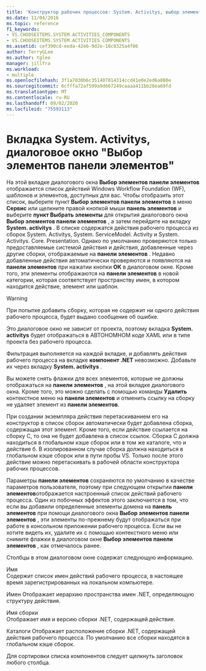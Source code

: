 ```yaml
---
title: 'Конструктор рабочих процессов: System. Activitys, выбор элементов панели элементов'
ms.date: 11/04/2016
ms.topic: reference
f1_keywords:
- VS.CHOOSEITEMS.SYSTEM.ACTIVITIES_COMPONENTS
- VS.CHOOSEITEMS.SYSTEM.ACTIVITIES COMPONENTS
ms.assetid: cef390cd-eeda-42e6-9d2e-18c8325a4f06
author: TerryGLee
ms.author: tglee
manager: jillfra
ms.workload:
- multiple
ms.openlocfilehash: 3f1a7030b6c351407814314ccd41e0e2ed6a880e
ms.sourcegitcommit: 6cfffa72af599a9d667249caaaa411bb28ea69fd
ms.translationtype: MT
ms.contentlocale: ru-RU
ms.lasthandoff: 09/02/2020
ms.locfileid: "75593113"
---
```

# <a name="systemactivities-tab-choose-toolbox-items-dialog-box"></a>Вкладка System. Activitys, диалоговое окно "Выбор элементов панели элементов"

На этой вкладке диалогового окна **Выбор элементов панели элементов** отображается список действий Windows Workflow Foundation (WF), шаблонов и элементов, доступных для вас. Чтобы отобразить этот список, выберите пункт **Выбор элементов панели элементов** в меню **Сервис** или щелкните правой кнопкой мыши **панель элементов** и выберите **пункт Выбрать элементы** для открытия диалогового окна **Выбор элементов панели элементов** , а затем перейдите на вкладку **System. activitys** . В списке содержатся действия рабочего процесса из сборок System. Activitys, System. ServiceModel. Activity и System. Activitys. Core. Presentation. Однако по умолчанию проверяются только предоставляемые системой действия и действия, добавленные через другие сборки, отображаемые на **панели элементов** . Недавно добавленные действия автоматически проверяются и появляются на **панели элементов** при нажатии кнопки **ОК** в диалоговом окне. Кроме того, эти элементы отображаются на **панели элементов** в новой категории, которая соответствует пространству имен, в котором находится действие, элемент или шаблон.

> [!WARNING]
> При попытке добавить сборку, которая не содержит ни одного действия рабочего процесса, будет выдано сообщение об ошибке.

Это диалоговое окно не зависит от проекта, поэтому вкладка **System. activitys** будет отображаться в АВТОНОМНОМ коде XAML или в типе проекта без рабочего процесса.

Фильтрация выполняется на каждой вкладке, и добавлять действия рабочего процесса на вкладке **компонент .NET** невозможно. Добавьте их через вкладку **System. activitys** .

Вы можете снять флажки для всех элементов, которые не должны отображаться на **панели элементов** , на этой вкладке диалогового окна. Кроме того, это можно сделать с помощью команды **Удалить** контекстное меню на **панели элементов** и отменить ссылку на сборку не удаляет элемент из **панели элементов**.

При создании экземпляра действия перетаскиванием его на конструктор в список сборок автоматически будет добавлена сборка, содержащая этот элемент. Кроме того, если действие ссылается на сборку C, то она не будет добавлена в список ссылок. Сборка C должна находиться в глобальном кэше сборок или в том же каталоге, что и действие б. В изолированном случае сборка должна находиться в глобальном кэше сборок или в пути пробы VS. Только после этого действие можно перетаскивать в рабочей области конструктора рабочих процессов.

Параметры **панели элементов** сохраняются по умолчанию в качестве параметров пользователя, поэтому при следующем открытии **панели элементов**отображается настроенный список действий рабочего процесса. Один из побочных эффектов этого заключается в том, что если вы добавили определенные элементы домена на **панель элементов** при помощи диалогового окна **Выбор элементов панели элементов** , эти элементы по-прежнему будут отображаться при работе в консольном приложении рабочего процесса. Если вы не хотите видеть их, удалите их с помощью контекстного меню или снимите флажки в диалоговом окне **Выбор элементов панели элементов** , как отмечалось ранее.

Столбцы в этом диалоговом окне содержат следующую информацию.

Имя\
Содержит список имен действий рабочего процесса, в настоящее время зарегистрированных на локальном компьютере.

Имен
Отображает иерархию пространства имен .NET, определяющую структуру действия.

Имя сборки \
Отображает имя и версию сборки .NET, содержащей действие.

Каталоги
Отображает расположение сборки .NET, содержащей действия рабочего процесса. По умолчанию все сборки находятся в глобальном кэше сборок.

Для сортировки списка компонентов следует щелкнуть заголовок любого столбца.
